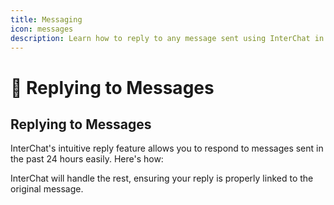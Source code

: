 ```yaml
---
title: Messaging
icon: messages
description: Learn how to reply to any message sent using InterChat in a hub
---
```


# 🔁 Replying to Messages

## Replying to Messages

InterChat's intuitive reply feature allows you to respond to messages sent in the past 24 hours easily. Here's how:

InterChat will handle the rest, ensuring your reply is properly linked to the original message.

<figure><img src="https://github.com/Discord-InterChat/docs/blob/main/images/MsgReply.gif?raw=true" alt=""><figcaption></figcaption></figure>
